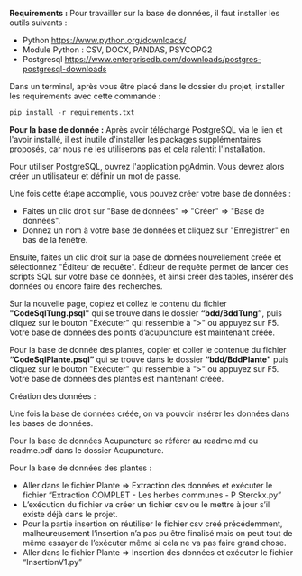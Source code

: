 **Requirements :**
Pour travailler sur la base de données, il faut installer les outils suivants :
- Python https://www.python.org/downloads/
- Module Python : CSV, DOCX, PANDAS, PSYCOPG2
- Postgresql https://www.enterprisedb.com/downloads/postgres-postgresql-downloads

Dans un terminal, après vous être placé dans le dossier du projet,  installer les requirements avec cette commande : 
```py
pip install -r requirements.txt
```

**Pour la base de donnée :**
Après avoir téléchargé PostgreSQL via le lien et l'avoir installé, 
il est inutile d'installer les packages supplémentaires proposés, car nous ne les utiliserons pas et cela ralentit l'installation.

Pour utiliser PostgreSQL, ouvrez l'application pgAdmin. 
Vous devrez alors créer un utilisateur et définir un mot de passe.

Une fois cette étape accomplie, vous pouvez créer votre base de données :
- Faites un clic droit sur "Base de données" => "Créer" => "Base de données".
- Donnez un nom à votre base de données et cliquez sur "Enregistrer" en bas de la fenêtre.

Ensuite, faites un clic droit sur la base de données nouvellement créée et sélectionnez "Éditeur de requête". 
Éditeur de requête permet de lancer des scripts SQL sur votre base de données, et ainsi créer des tables, insérer des données ou encore faire des recherches.

Sur la nouvelle page, copiez et collez le contenu du fichier **"CodeSqlTung.psql"** qui se trouve dans le dossier **“bdd/BddTung”**, puis cliquez sur le bouton "Exécuter" qui ressemble à ">" ou appuyez sur F5. 
Votre base de données des points d’acupuncture est maintenant créée.

Pour la base de donnée des plantes, copier et coller le contenue du fichier **“CodeSqlPlante.psql”** qui se trouve dans le dossier **“bdd/BddPlante"** puis cliquez sur le bouton "Exécuter" qui ressemble à ">" ou appuyez sur F5.
Votre base de données des plantes est maintenant créée.

Création des données :

Une fois la base de données créée, on va pouvoir insérer les données dans les bases de données.

Pour la base de données Acupuncture se référer au readme.md ou readme.pdf dans le dossier Acupuncture.

Pour la base de données des plantes :
- Aller dans le fichier Plante ⇒ Extraction des données et exécuter le fichier “Extraction COMPLET - Les herbes communes - P Sterckx.py”
- L’exécution du fichier va créer un fichier csv ou le mettre à jour s’il existe déjà dans le projet.
- Pour la partie insertion on réutiliser le fichier csv créé précédemment, malheureusement l’insertion n’a pas pu être finalisé mais on peut tout de même essayer de l’exécuter même si cela ne va pas faire grand chose.
- Aller dans le fichier Plante ⇒ Insertion des données et exécuter le fichier “InsertionV1.py”


